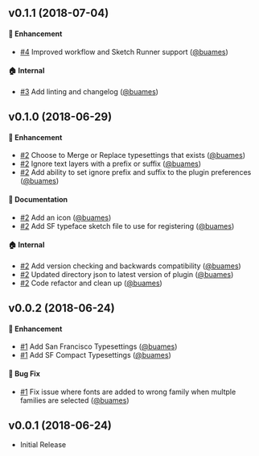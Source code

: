 ## v0.1.1 (2018-07-04)

#### :rocket: Enhancement
* [#4](https://github.com/buames/typesettings-sketch-plugin/pull/4) Improved workflow and Sketch Runner support ([@buames](https://github.com/buames))

#### :house: Internal
* [#3](https://github.com/buames/typesettings-sketch-plugin/pull/3) Add linting and changelog ([@buames](https://github.com/buames))

## v0.1.0 (2018-06-29)

#### :rocket: Enhancement
* [#2](https://github.com/buames/typesettings-sketch-plugin/pull/2) Choose to Merge or Replace typesettings that exists ([@buames](https://github.com/buames))
* [#2](https://github.com/buames/typesettings-sketch-plugin/pull/2) Ignore text layers with a prefix or suffix ([@buames](https://github.com/buames))
* [#2](https://github.com/buames/typesettings-sketch-plugin/pull/2) Add ability to set ignore prefix and suffix to the plugin preferences ([@buames](https://github.com/buames))

#### :memo: Documentation
* [#2](https://github.com/buames/typesettings-sketch-plugin/pull/2) Add an icon ([@buames](https://github.com/buames))
* [#2](https://github.com/buames/typesettings-sketch-plugin/pull/2) Add SF typeface sketch file to use for registering ([@buames](https://github.com/buames))

#### :house: Internal
* [#2](https://github.com/buames/typesettings-sketch-plugin/pull/2) Add version checking and backwards compatibility ([@buames](https://github.com/buames))
* [#2](https://github.com/buames/typesettings-sketch-plugin/pull/2) Updated directory json to latest version of plugin ([@buames](https://github.com/buames))
* [#2](https://github.com/buames/typesettings-sketch-plugin/pull/2) Code refactor and clean up ([@buames](https://github.com/buames))

## v0.0.2 (2018-06-24)

#### :rocket: Enhancement
* [#1](https://github.com/buames/typesettings-sketch-plugin/pull/1) Add San Francisco Typesettings ([@buames](https://github.com/buames))
* [#1](https://github.com/buames/typesettings-sketch-plugin/pull/1) Add SF Compact Typesettings ([@buames](https://github.com/buames))

#### :bug: Bug Fix
* [#1](https://github.com/buames/typesettings-sketch-plugin/pull/1) Fix issue where fonts are added to wrong family when multple families are selected ([@buames](https://github.com/buames))

## v0.0.1 (2018-06-24)

* Initial Release
